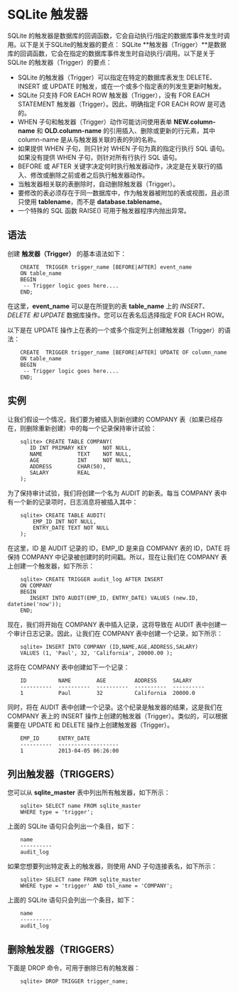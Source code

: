 # SQLite 触发器

SQLite 的触发器是数据库的回调函数，它会自动执行/指定的数据库事件发生时调用。以下是关于SQLite的触发器的要点： SQLite **触发器（Trigger）**是数据库的回调函数，它会在指定的数据库事件发生时自动执行/调用。以下是关于 SQLite 的触发器（Trigger）的要点：

* SQLite 的触发器（Trigger）可以指定在特定的数据库表发生 DELETE、INSERT 或 UPDATE 时触发，或在一个或多个指定表的列发生更新时触发。
* SQLite 只支持 FOR EACH ROW 触发器（Trigger），没有 FOR EACH STATEMENT 触发器（Trigger）。因此，明确指定 FOR EACH ROW 是可选的。
* WHEN 子句和触发器（Trigger）动作可能访问使用表单 **NEW.column-name** 和 **OLD.column-name** 的引用插入、删除或更新的行元素，其中 column-name 是从与触发器关联的表的列的名称。
* 如果提供 WHEN 子句，则只针对 WHEN 子句为真的指定行执行 SQL 语句。如果没有提供 WHEN 子句，则针对所有行执行 SQL 语句。
* BEFORE 或 AFTER 关键字决定何时执行触发器动作，决定是在关联行的插入、修改或删除之前或者之后执行触发器动作。
* 当触发器相关联的表删除时，自动删除触发器（Trigger）。
* 要修改的表必须存在于同一数据库中，作为触发器被附加的表或视图，且必须只使用 **tablename**，而不是 **database.tablename**。
* 一个特殊的 SQL 函数 RAISE() 可用于触发器程序内抛出异常。

## 语法

创建 **触发器（Trigger）** 的基本语法如下：

```
    CREATE  TRIGGER trigger_name [BEFORE|AFTER] event_name
    ON table_name
    BEGIN
     -- Trigger logic goes here....
    END;
```

在这里，**event_name** 可以是在所提到的表 **table_name** 上的 _INSERT、DELETE 和 UPDATE_ 数据库操作。您可以在表名后选择指定 FOR EACH ROW。

以下是在 UPDATE 操作上在表的一个或多个指定列上创建触发器（Trigger）的语法：

```
    CREATE  TRIGGER trigger_name [BEFORE|AFTER] UPDATE OF column_name
    ON table_name
    BEGIN
     -- Trigger logic goes here....
    END;
```

## 实例

让我们假设一个情况，我们要为被插入到新创建的 COMPANY 表（如果已经存在，则删除重新创建）中的每一个记录保持审计试验：

```
    sqlite> CREATE TABLE COMPANY(
       ID INT PRIMARY KEY     NOT NULL,
       NAME           TEXT    NOT NULL,
       AGE            INT     NOT NULL,
       ADDRESS        CHAR(50),
       SALARY         REAL
    );
```

为了保持审计试验，我们将创建一个名为 AUDIT 的新表。每当 COMPANY 表中有一个新的记录项时，日志消息将被插入其中：

```
    sqlite> CREATE TABLE AUDIT(
        EMP_ID INT NOT NULL,
        ENTRY_DATE TEXT NOT NULL
    );
```

在这里，ID 是 AUDIT 记录的 ID，EMP_ID 是来自 COMPANY 表的 ID，DATE 将保持 COMPANY 中记录被创建时的时间戳。所以，现在让我们在 COMPANY 表上创建一个触发器，如下所示：

```
    sqlite> CREATE TRIGGER audit_log AFTER INSERT
    ON COMPANY
    BEGIN
       INSERT INTO AUDIT(EMP_ID, ENTRY_DATE) VALUES (new.ID, datetime('now'));
    END;
```

现在，我们将开始在 COMPANY 表中插入记录，这将导致在 AUDIT 表中创建一个审计日志记录。因此，让我们在 COMPANY 表中创建一个记录，如下所示：

```
    sqlite> INSERT INTO COMPANY (ID,NAME,AGE,ADDRESS,SALARY)
    VALUES (1, 'Paul', 32, 'California', 20000.00 );
```

这将在 COMPANY 表中创建如下一个记录：

```
    ID          NAME        AGE         ADDRESS     SALARY
    ----------  ----------  ----------  ----------  ----------
    1           Paul        32          California  20000.0
```

同时，将在 AUDIT 表中创建一个记录。这个纪录是触发器的结果，这是我们在 COMPANY 表上的 INSERT 操作上创建的触发器（Trigger）。类似的，可以根据需要在 UPDATE 和 DELETE 操作上创建触发器（Trigger）。

```
    EMP_ID      ENTRY_DATE
    ----------  -------------------
    1           2013-04-05 06:26:00
```

## 列出触发器（TRIGGERS）

您可以从 **sqlite_master** 表中列出所有触发器，如下所示：

```
    sqlite> SELECT name FROM sqlite_master
    WHERE type = 'trigger';
```

上面的 SQLite 语句只会列出一个条目，如下：

```
    name
    ----------
    audit_log
```

如果您想要列出特定表上的触发器，则使用 AND 子句连接表名，如下所示：

```
    sqlite> SELECT name FROM sqlite_master
    WHERE type = 'trigger' AND tbl_name = 'COMPANY';
```

上面的 SQLite 语句只会列出一个条目，如下：

```
    name
    ----------
    audit_log
```

## 删除触发器（TRIGGERS）

下面是 DROP 命令，可用于删除已有的触发器：

```
    sqlite> DROP TRIGGER trigger_name;
```